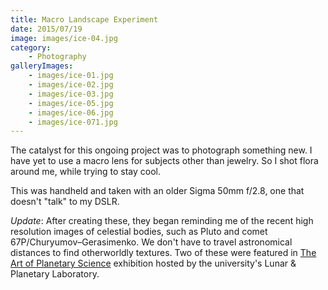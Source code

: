```yaml
---
title: Macro Landscape Experiment
date: 2015/07/19
image: images/ice-04.jpg
category:
    - Photography
galleryImages:
    - images/ice-01.jpg
    - images/ice-02.jpg
    - images/ice-03.jpg
    - images/ice-05.jpg
    - images/ice-06.jpg
    - images/ice-071.jpg
---
```


The catalyst for this ongoing project was to photograph something new. I have yet to use a macro lens for subjects other than jewelry. So I shot flora around me, while trying to stay cool.

This was handheld and taken with an older Sigma 50mm f/2.8, one that doesn't "talk" to my DSLR.

_Update_: After creating these, they began reminding me of the recent high resolution images of celestial bodies, such as Pluto and comet 67P/Churyumov–Gerasimenko. We don't have to travel astronomical distances to find otherworldly textures. Two of these were featured in [The Art of Planetary Science](https://www.lpl.arizona.edu/art) exhibition hosted by the university's Lunar & Planetary Laboratory.
